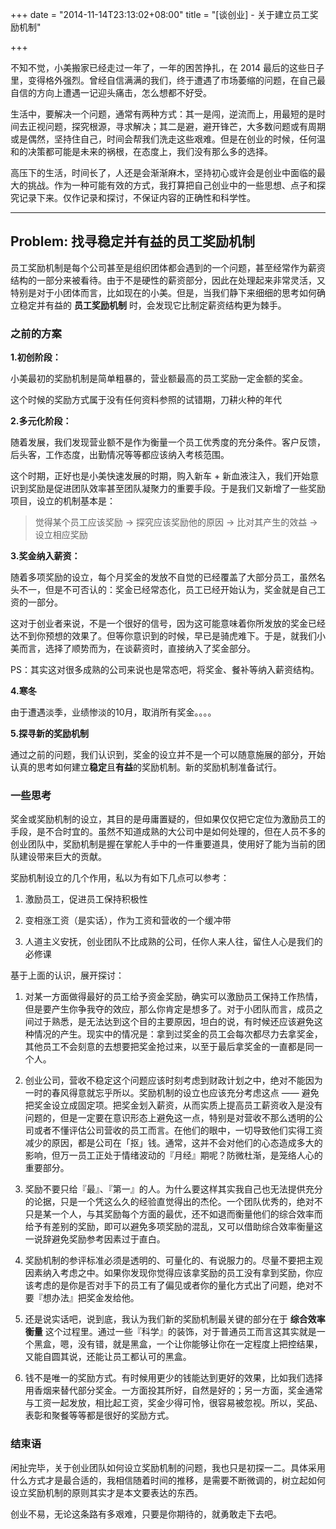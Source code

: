 +++
date = "2014-11-14T23:13:02+08:00"
title = "[谈创业] - 关于建立员工奖励机制"

+++

不知不觉，小美搬家已经走过一年了，一年的困苦挣扎，在 2014 最后的这些日子里，变得格外强烈。曾经自信满满的我们，终于遭遇了市场萎缩的问题，在自己最自信的方向上遭遇一记迎头痛击，怎么想都不好受。

生活中，要解决一个问题，通常有两种方式：其一是闯，逆流而上，用最短的是时间去正视问题，探究根源，寻求解决；其二是避，避开锋芒，大多数问题或有周期或是偶然，坚持住自己，时间会帮我们洗走这些艰难。但是在创业的时候，任何温和的决策都可能是未来的祸根，在态度上，我们没有那么多的选择。

高压下的生活，时间长了，人还是会渐渐麻木，坚持初心或许会是创业中面临的最大的挑战。作为一种可能有效的方式，我打算把自己创业中的一些思想、点子和探究记录下来。仅作记录和探讨，不保证内容的正确性和科学性。

* * *

## Problem: 找寻稳定并有益的员工奖励机制

员工奖励机制是每个公司甚至是组织团体都会遇到的一个问题，甚至经常作为薪资结构的一部分来被看待。由于不是硬性的薪资部分，因此在处理起来非常灵活，又特别是对于小团体而言，比如现在的小美。但是，当我们静下来细细的思考如何确立稳定并有益的 **员工奖励机制** 时，会发现它比制定薪资结构更为棘手。

### 之前的方案

**1.初创阶段：**

小美最初的奖励机制是简单粗暴的，营业额最高的员工奖励一定金额的奖金。

这个时候的奖励方式属于没有任何资料参照的试错期，刀耕火种的年代

**2.多元化阶段：**

随着发展，我们发现营业额不是作为衡量一个员工优秀度的充分条件。客户反馈，后头客，工作态度，出勤情况等等都应该纳入考核范围。

这个时期，正好也是小美快速发展的时期，购入新车 + 新血液注入，我们开始意识到奖励是促进团队效率甚至团队凝聚力的重要手段。于是我们又新增了一些奖励项目，设立的机制基本是：

> 觉得某个员工应该奖励 -> 探究应该奖励他的原因 -> 比对其产生的效益 -> 设立相应奖励

**3.奖金纳入薪资：**

随着多项奖励的设立，每个月奖金的发放不自觉的已经覆盖了大部分员工，虽然名头不一，但是不可否认的：奖金已经常态化，员工已经开始认为，奖金就是自己工资的一部分。

这对于创业者来说，不是一个很好的信号，因为这可能意味着你所发放的奖金已经达不到你预想的效果了。但等你意识到的时候，早已是骑虎难下。于是，就我们小美而言，选择了顺势而为，在谈薪资时，直接纳入了奖金部分。

PS：其实这对很多成熟的公司来说也是常态吧，将奖金、餐补等纳入薪资结构。

**4.寒冬**

由于遭遇淡季，业绩惨淡的10月，取消所有奖金。。。。

**5.探寻新的奖励机制**

通过之前的问题，我们认识到，奖金的设立并不是一个可以随意施展的部分，开始认真的思考如何建立**稳定**且**有益**的奖励机制。新的奖励机制准备试行。

### 一些思考

奖金或奖励机制的设立，其目的是毋庸置疑的，但如果仅仅把它定位为激励员工的手段，是不合时宜的。虽然不知道成熟的大公司中是如何处理的，但在人员不多的创业团队中，奖励机制是握在掌舵人手中的一件重要道具，使用好了能为当前的团队建设带来巨大的贡献。

奖励机制设立的几个作用，私以为有如下几点可以参考：

1.  激励员工，促进员工保持积极性

2.  变相涨工资（是实话），作为工资和营收的一个缓冲带

3.  人道主义安抚，创业团队不比成熟的公司，任你人来人往，留住人心是我们的必修课

基于上面的认识，展开探讨：

1.  对某一方面做得最好的员工给予资金奖励，确实可以激励员工保持工作热情，但是要产生你争我夺的效应，那么你肯定是想多了。对于小团队而言，成员之间过于熟悉，是无法达到这个目的主要原因，坦白的说，有时候还应该避免这种情况的产生。现实中的情况是：拿到过奖金的员工会每次都尽力去拿奖金，其他员工不会刻意的去想要把奖金抢过来，以至于最后拿奖金的一直都是同一个人。

2.  创业公司，营收不稳定这个问题应该时刻考虑到财政计划之中，绝对不能因为一时的春风得意就忘乎所以。奖励机制的设立也应该充分考虑这点 —— 避免把奖金设立成固定项。把奖金划入薪资，从而实质上提高员工薪资收入是没有问题的，但是一定要在意识形态上避免这一点，特别是对营收不那么透明的公司或者不懂评估公司营收的员工而言。在他们的眼中，一切导致他们实得工资减少的原因，都是公司在「抠」钱。通常，这并不会对他们的心态造成多大的影响，但万一员工正处于情绪波动的『月经』期呢？防微杜渐，是笼络人心的重要部分。

3.  奖励不要只给『最』、『第一』的人。为什么要这样其实我自己也无法提供充分的论据，只是一个凭这么久的经验直觉得出的杰伦。一个团队优秀的，绝对不只是某一个人，与其奖励每个方面的最优，还不如退而衡量他们的综合效率而给予有差别的奖励，即可以避免多项奖励的混乱，又可以借助综合效率衡量这一说辞避免奖励参考因素过于直白。

4.  奖励机制的参评标准必须是透明的、可量化的、有说服力的。尽量不要把主观因素纳入考虑之中。如果你发现你觉得应该拿奖励的员工没有拿到奖励，你应该考虑的是你是否对手下的员工有了偏见或者你的量化方式出了问题，绝对不要『想办法』把奖金发给他。

5.  还是说实话吧，说到底，我认为我们新的奖励机制最关键的部分在于 **综合效率衡量** 这个过程里。通过一些『科学』的装饰，对于普通员工而言这其实就是一个黑盒，嗯，没有错，就是黑盒，一个让你能够让你在一定程度上把控结果，又能自圆其说，还能让员工都认可的黑盒。

6.  钱不是唯一的奖励方式。有时候用更少的钱能达到更好的效果，比如我们选择用香烟来替代部分奖金。一方面投其所好，自然是好的；另一方面，奖金通常与工资一起发放，相比起工资，奖金少得可怜，很容易被忽视。所以，奖品、表彰和聚餐等等都是很好的奖励方式。

### 结束语

闲扯完毕，关于创业团队如何设立奖励机制的问题，我也只是初探一二。具体采用什么方式才是最合适的，我相信随着时间的推移，是需要不断微调的，树立起如何设立奖励机制的原则其实才是本文要表达的东西。

创业不易，无论这条路有多艰难，只要是你期待的，就勇敢走下去吧。
